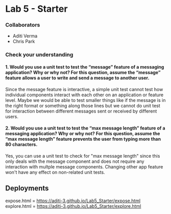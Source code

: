 # Lab 5 - Starter

### Collaborators
- Aditi Verma
- Chris Park
  
### Check your understanding

#### 1. Would you use a unit test to test the “message” feature of a messaging application? Why or why not? For this question, assume the “message” feature allows a user to write and send a message to another user.

Since the message feature is interactive, a simple unit test cannot test how individual components interact with each other on an application or feature level. Maybe we would be able to test smaller things like if the message is in the right format or something along those lines but we cannot do unit test for interaction between different messages sent or received by different users.

#### 2. Would you use a unit test to test the “max message length” feature of a messaging application? Why or why not? For this question, assume the “max message length” feature prevents the user from typing more than 80 characters.

Yes, you can use a unit test to check for "max message length" since this only deals with the message component and does not require any interaction with multple message components. Changing other app feature won't have any effect on non-related unit tests.

## Deployments
expose.html = https://aditi-3.github.io/Lab5_Starter/expose.html
explore.html = https://aditi-3.github.io/Lab5_Starter/explore.html